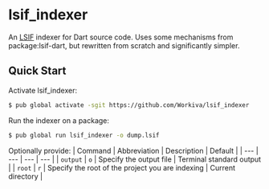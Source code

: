 # lsif_indexer

An [LSIF] indexer for Dart source code. Uses some mechanisms from package:lsif-dart, but
rewritten from scratch and significantly simpler.

## Quick Start

Activate lsif_indexer:
```bash
$ pub global activate -sgit https://github.com/Workiva/lsif_indexer
```

Run the indexer on a package:
```bash
$ pub global run lsif_indexer -o dump.lsif
```

Optionally provide:
| Command | Abbreviation | Description | Default |
| --- | --- | --- | --- |
| `output` | `o` | Specify the output file | Terminal standard output |
| `root` | `r` | Specify the root of the project you are indexing | Current directory |

[LSIF]:https://lsif.dev/
